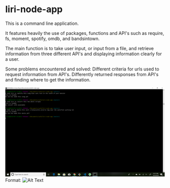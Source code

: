 # liri-node-app

This is a command line application. 

It features heavily the use of 
packages, functions and API's such as require, fs, moment, spotify, omdb, and bandsintown.

The main function is to take user input, or input from a file, and retrieve information from three different API's and displaying information clearly for a user.

Some problems encountered and solved: 
Different criteria for urls used to request information from API's.
Differently returned responses from API's and finding where to get the information. 

![GitHub Logo](images/badinput.png)
Format: ![Alt Text](url)